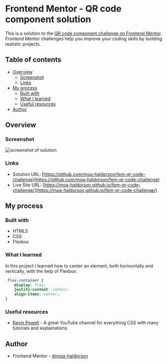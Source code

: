 # Frontend Mentor - QR code component solution

This is a solution to the [QR code component challenge on Frontend Mentor](https://www.frontendmentor.io/challenges/qr-code-component-iux_sIO_H). Frontend Mentor challenges help you improve your coding skills by building realistic projects.

## Table of contents

- [Overview](#overview)
  - [Screenshot](#screenshot)
  - [Links](#links)
- [My process](#my-process)
  - [Built with](#built-with)
  - [What I learned](#what-i-learned)
  - [Useful resources](#useful-resources)
- [Author](#author)

## Overview

### Screenshot

![screenshot of solution](https://github.com/Kunimutt/qr-code-challenge/blob/main/design/Ska%CC%88rmavbild%202022-08-16%20kl.%2016.23.54.png)

### Links

- Solution URL: [https://github.com/moa-haldorson/fem-qr-code-challenge](https://github.com/moa-haldorson/fem-qr-code-challenge)
- Live Site URL: [https://moa-haldorson.github.io/fem-qr-code-challenge/](https://moa-haldorson.github.io/fem-qr-code-challenge/)

## My process

### Built with

- HTML5
- CSS
- Flexbox

### What I learned

In this project I learned how to center an element, both horisontally and vertically, with the help of Flexbox.

```css
.flex-container {
    display: flex;
    justify-content: center;
    align-items: center;
}
```

### Useful resources

- [Kevin Powell](https://www.youtube.com/kepowob) - A great YouTube channel for everything CSS with many tutorials and explainations.

## Author

- Frontend Mentor - [@moa-haldorson](https://www.frontendmentor.io/profile/moa-haldorson)
